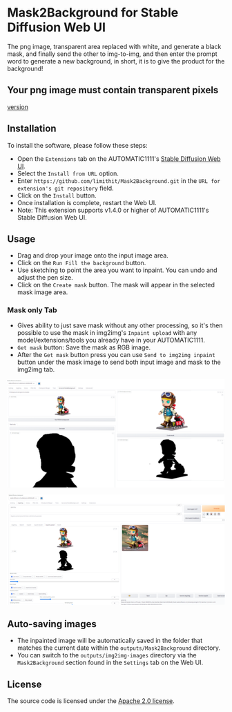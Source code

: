 # Mask2Background for Stable Diffusion Web UI

The png image, transparent area replaced with white, and generate a black mask, and finally send the other to img-to-img, and then enter the prompt word to generate a new background, in short, it is to give the product for the background!

## Your png image must contain transparent pixels

[version](https://github.com/limithit/Mask2Background/)

## Installation

To install the software, please follow these steps:

* Open the `Extensions` tab on the AUTOMATIC1111's [Stable Diffusion Web UI](https://github.com/limithit/Mask2Background.git).
* Select the `Install from URL` option.
* Enter `https://github.com/limithit/Mask2Background.git` in the `URL for extension's git repository` field.
* Click on the `Install` button.
* Once installation is complete, restart the Web UI.
* Note: This extension supports v1.4.0 or higher of AUTOMATIC1111's Stable Diffusion Web UI.


## Usage

* Drag and drop your image onto the input image area.
* Click on the `Run Fill the background` button.
* Use sketching to point the area you want to inpaint. You can undo and adjust the pen size.
* Click on the `Create mask` button. The mask will appear in the selected mask image area.


### Mask only Tab

* Gives ability to just save mask without any other processing, so it's then possible to use the mask in img2img's `Inpaint upload` with any model/extensions/tools you already have in your AUTOMATIC1111.
* `Get mask` button: Save the mask as RGB image.
* After the `Get mask` button press you can use `Send to img2img inpaint` button under the mask image to send both input image and mask to the img2img tab.

![UI image](img.png)

![UI image](img2.png)

## Auto-saving images

* The inpainted image will be automatically saved in the folder that matches the current date within the `outputs/Mask2Background` directory.
* You can switch to the `outputs/img2img-images` directory via the `Mask2Background` section found in the `Settings` tab on the Web UI.

## License

The source code is licensed under the [Apache 2.0 license](LICENSE).
